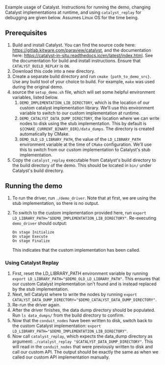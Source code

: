 Example usage of Catalyst. Instructions for running the demo, changing Catalyst implementations at runtime, and using `catalyst_replay` for debugging are given below. Assumes Linux OS for the time being.

## Prerequisites

1. Build and install Catalyst. You can find the source code here: https://gitlab.kitware.com/paraview/catalyst, and the documentation here: https://catalyst-in-situ.readthedocs.io/en/latest/index.html. See the documentation for build and install instructions. Ensure that `CATALYST_BUILD_REPLAY` is `ON`.
2. Download this code into a new directory.
3. Create a separate build directory and run `cmake {path_to_demo_src}`. Use any build tool of your choice to build. For example, `make` was used during the original demo.
4. source the `setup_demo.sh` file, which will set some helpful environment variables, listed below.
    1. `DEMO_IMPLEMENTATION_LIB_DIRECTORY`, which is the location of our custom catalyst implementation library. We'll use this environment variable to switch to our custom implementation at runtime.
    2. `DEMO_CATALYST_DATA_DUMP_DIRECTORY`, the location where we can write nodes to disk using the stub implementation. This by default is `${CMAKE_CURRENT_BINARY_DIR}/data_dumps`. The directory is created automatically by CMake.
    3. `DEMO_OLD_LD_LIBRARY_PATH`, the value of the `LD_LIBRARY_PATH` environment variable at the time of `CMake` configuration. We'll use this to switch from our custom implementation to Catalyst's stub implementation.
5. Copy the `catalyst_replay` executable from Catalyst's build directory to the build directory of the demo. This should be located in `bin/` under Catalyst's build directory.

## Running the demo

1. To run the driver, run `./demo_driver`. Note that at first, we are using the stub implementation, so there is no output.
2. To switch to the custom implementation provided here, run `export LD_LIBRARY_PATH="$DEMO_IMPLEMENTATION_LIB_DIRECTORY"`. Re-executing `demo_driver` should output:

   ```
   On stage Initialize
   On stage Execute
   On stage Finalize
   ```
   This indicates that the custom implementation has been called.
   
### Using Catalyst Replay

1. First, reset the LD_LIBRARY_PATH environment variable by running `export LD_LIBRARY_PATH="$DEMO_OLD_LD_LIBRARY_PATH"`. This ensures that our custom Catalyst implementation isn't found and is instead replaced by the stub implementation.
2. Next, tell Catalyst where to write the nodes by running `export CATALYST_DATA_DUMP_DIRECTORY="$DEMO_CATALYST_DATA_DUMP_DIRECTORY"`.
3. Re-run the driver again.
4. After the driver finishes, the data dump directory should be populated. Run `ls data_dumps/` from the build directory to confirm.
5. Now that the `conduit_nodes` have been written to disk, switch back to the custom Catalyst implementation: `export LD_LIBRARY_PATH="$DEMO_IMPLEMENTATION_LIB_DIRECTORY"`.
6. Now call `catalyst_replay`, which expects the data_dump directory as argument: `./catalyst_replay "$CATALYST_DATA_DUMP_DIRECTORY"`. This will read in the `conduit_nodes` that were previously written to disk and call our custom API. The output should be exactly the same as when we called our custom API implementation manually.




